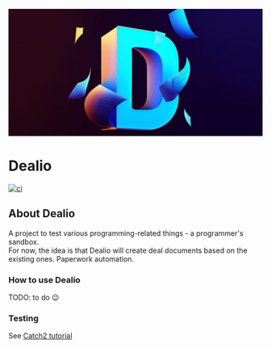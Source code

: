 [![Dealio](https://github.com/coffee-and-rum/dealio/blob/main/assets/social_preview.jpg)](https://github.com/coffee-and-rum/dealio/blob/main/assets/social_preview.jpg)
# Dealio

[![ci](https://github.com/coffee-and-rum/dealio/actions/workflows/ci.yml/badge.svg)](https://github.com/coffee-and-rum/dealio/actions/workflows/ci.yml)

## About Dealio

A project to test various programming-related things - a programmer's sandbox.  
For now, the idea is that Dealio will create deal documents based on the existing ones. Paperwork automation.

### How to use Dealio

TODO: to do 😉
 
### Testing

See [Catch2 tutorial](https://github.com/catchorg/Catch2/blob/master/docs/tutorial.md)
